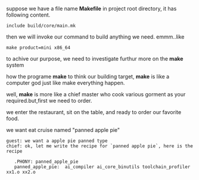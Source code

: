   
  suppose we have a file name **Makefile** in project root directory, it has following content.

```
include build/core/main.mk
```

then we will invoke our command to build anything we need. emmm..like

```
make product=mini x86_64
```

to achive our purpose, we need to investigate furthur more on the **make** system

how the programe **make** to think our building target, **make** is like a computer god just like make everything happen.


well, **make** is more like a chief master who cook various gorment as your required.but,first we need to order.


we enter the restaurant, sit on the table, and ready to order our favorite food.

we want eat cruise named "panned apple pie"
```
guest: we want a apple pie panned type
chief: ok, let me write the recipe for `panned apple pie`, here is the recipe

   .PHONY: panned_apple_pie
   panned_apple_pie:  ai_compiler ai_core_binutils toolchain_profiler xx1.o xx2.o
   
```
